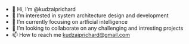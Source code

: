 - 👋 Hi, I’m @kudzaiprichard
- 👀 I’m interested in system architecture design and development
- 🌱 I’m currently focusing on artficial intelligence
- 💞️ I’m looking to collaborate on any challenging and intresting projects
- 📫 How to reach me kudzaiprichard@gmail.com

<!---
kudzaiprichard/kudzaiprichard is a ✨ special ✨ repository because its `README.md` (this file) appears on your GitHub profile.
You can click the Preview link to take a look at your changes.
--->
